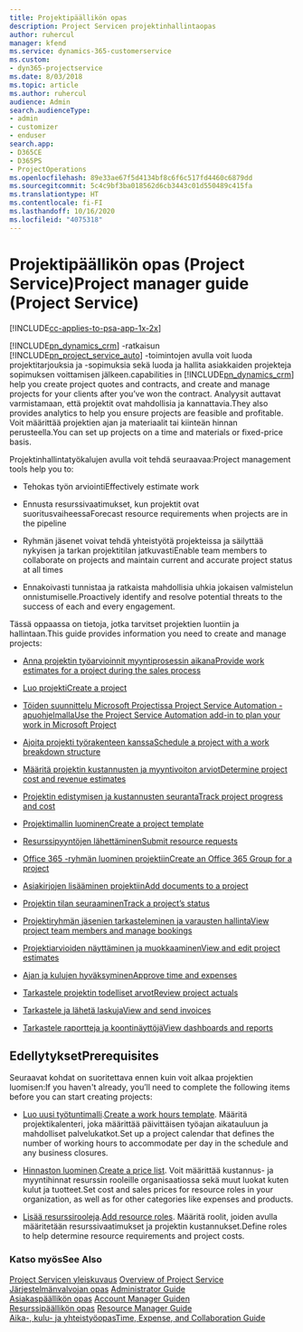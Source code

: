 ```yaml
---
title: Projektipäällikön opas
description: Project Servicen projektinhallintaopas
author: ruhercul
manager: kfend
ms.service: dynamics-365-customerservice
ms.custom:
- dyn365-projectservice
ms.date: 8/03/2018
ms.topic: article
ms.author: ruhercul
audience: Admin
search.audienceType:
- admin
- customizer
- enduser
search.app:
- D365CE
- D365PS
- ProjectOperations
ms.openlocfilehash: 89e33ae67f5d4134bf8c6f6c517fd4460c6879dd
ms.sourcegitcommit: 5c4c9bf3ba018562d6cb3443c01d550489c415fa
ms.translationtype: HT
ms.contentlocale: fi-FI
ms.lasthandoff: 10/16/2020
ms.locfileid: "4075318"
---
```

# <a name="project-manager-guide-project-service"></a><span data-ttu-id="06a3a-103">Projektipäällikön opas (Project Service)</span><span class="sxs-lookup"><span data-stu-id="06a3a-103">Project manager guide (Project Service)</span></span>

[!INCLUDE[cc-applies-to-psa-app-1x-2x](../includes/cc-applies-to-psa-app-1x-2x.md)]

[!INCLUDE[pn_dynamics_crm](../includes/pn-dynamics-crm.md)] <span data-ttu-id="06a3a-104">-ratkaisun [!INCLUDE[pn_project_service_auto](../includes/pn-project-service-auto.md)] -toimintojen avulla voit luoda projektitarjouksia ja -sopimuksia sekä luoda ja hallita asiakkaiden projekteja sopimuksen voittamisen jälkeen.</span><span class="sxs-lookup"><span data-stu-id="06a3a-104">capabilities in [!INCLUDE[pn_dynamics_crm](../includes/pn-dynamics-crm.md)] help you create project quotes and contracts, and create and manage projects for your clients after you’ve won the contract.</span></span> <span data-ttu-id="06a3a-105">Analyysit auttavat varmistamaan, että projektit ovat mahdollisia ja kannattavia.</span><span class="sxs-lookup"><span data-stu-id="06a3a-105">They also provides analytics to help you ensure projects are feasible and profitable.</span></span> <span data-ttu-id="06a3a-106">Voit määrittää projektien ajan ja materiaalit tai kiinteän hinnan perusteella.</span><span class="sxs-lookup"><span data-stu-id="06a3a-106">You can set up projects on a time and materials or fixed-price basis.</span></span>  
  
 <span data-ttu-id="06a3a-107">Projektinhallintatyökalujen avulla voit tehdä seuraavaa:</span><span class="sxs-lookup"><span data-stu-id="06a3a-107">Project management tools help you to:</span></span>  
  
-   <span data-ttu-id="06a3a-108">Tehokas työn arviointi</span><span class="sxs-lookup"><span data-stu-id="06a3a-108">Effectively estimate work</span></span>  
  
-   <span data-ttu-id="06a3a-109">Ennusta resurssivaatimukset, kun projektit ovat suoritusvaiheessa</span><span class="sxs-lookup"><span data-stu-id="06a3a-109">Forecast resource requirements when projects are in the pipeline</span></span>  
  
-   <span data-ttu-id="06a3a-110">Ryhmän jäsenet voivat tehdä yhteistyötä projekteissa ja säilyttää nykyisen ja tarkan projektitilan jatkuvasti</span><span class="sxs-lookup"><span data-stu-id="06a3a-110">Enable team members to collaborate on projects and maintain current and accurate project status at all times</span></span>  
  
-   <span data-ttu-id="06a3a-111">Ennakoivasti tunnistaa ja ratkaista mahdollisia uhkia jokaisen valmistelun onnistumiselle.</span><span class="sxs-lookup"><span data-stu-id="06a3a-111">Proactively identify and resolve potential threats to the success of each and every engagement.</span></span>  
  
<span data-ttu-id="06a3a-112">Tässä oppaassa on tietoja, jotka tarvitset projektien luontiin ja hallintaan.</span><span class="sxs-lookup"><span data-stu-id="06a3a-112">This guide provides information you need to create and manage projects:</span></span>  
  
-   [<span data-ttu-id="06a3a-113">Anna projektin työarvioinnit myyntiprosessin aikana</span><span class="sxs-lookup"><span data-stu-id="06a3a-113">Provide work estimates for a project during the sales process</span></span>](../psa/provide-estimates-project-during-sales-process.md)  
  
-   [<span data-ttu-id="06a3a-114">Luo projekti</span><span class="sxs-lookup"><span data-stu-id="06a3a-114">Create a project</span></span>](../psa/create-project.md)  
  
-   [<span data-ttu-id="06a3a-115">Töiden suunnittelu Microsoft Projectissa Project Service Automation -apuohjelmalla</span><span class="sxs-lookup"><span data-stu-id="06a3a-115">Use the Project Service Automation add-in to plan your work in Microsoft Project</span></span>](../psa/add-plan-work-microsoft-project.md)  
  
-   [<span data-ttu-id="06a3a-116">Ajoita projekti työrakenteen kanssa</span><span class="sxs-lookup"><span data-stu-id="06a3a-116">Schedule a project with a work breakdown structure</span></span>](../psa/schedule-project-work-breakdown-structure.md)  
  
-   [<span data-ttu-id="06a3a-117">Määritä projektin kustannusten ja myyntivoiton arviot</span><span class="sxs-lookup"><span data-stu-id="06a3a-117">Determine project cost and revenue estimates</span></span>](../psa/determine-project-cost-revenue-estimates.md)  
  
-   [<span data-ttu-id="06a3a-118">Projektin edistymisen ja kustannusten seuranta</span><span class="sxs-lookup"><span data-stu-id="06a3a-118">Track project progress and cost</span></span>](../psa/track-project-progress-cost.md)  
  
-   [<span data-ttu-id="06a3a-119">Projektimallin luominen</span><span class="sxs-lookup"><span data-stu-id="06a3a-119">Create a project template</span></span>](../psa/create-project-template.md)  
  
-   [<span data-ttu-id="06a3a-120">Resurssipyyntöjen lähettäminen</span><span class="sxs-lookup"><span data-stu-id="06a3a-120">Submit resource requests</span></span>](../psa/submit-resource-requests.md)  
  
-   [<span data-ttu-id="06a3a-121">Office 365 -ryhmän luominen projektiin</span><span class="sxs-lookup"><span data-stu-id="06a3a-121">Create an Office 365 Group for a project</span></span>](../psa/create-office-365-group-project.md)  
  
-   [<span data-ttu-id="06a3a-122">Asiakirjojen lisääminen projektiin</span><span class="sxs-lookup"><span data-stu-id="06a3a-122">Add documents to a project</span></span>](../psa/add-documents-project.md)  
  
-   [<span data-ttu-id="06a3a-123">Projektin tilan seuraaminen</span><span class="sxs-lookup"><span data-stu-id="06a3a-123">Track a project’s status</span></span>](../psa/track-project-status.md)  
  
-   [<span data-ttu-id="06a3a-124">Projektiryhmän jäsenien tarkasteleminen ja varausten hallinta</span><span class="sxs-lookup"><span data-stu-id="06a3a-124">View project team members and manage bookings</span></span>](../psa/view-project-team-members-manage-bookings.md)  
  
-   [<span data-ttu-id="06a3a-125">Projektiarvioiden näyttäminen ja muokkaaminen</span><span class="sxs-lookup"><span data-stu-id="06a3a-125">View and edit project estimates</span></span>](../psa/view-edit-project-estimates.md)  
  
-   [<span data-ttu-id="06a3a-126">Ajan ja kulujen hyväksyminen</span><span class="sxs-lookup"><span data-stu-id="06a3a-126">Approve time and expenses</span></span>](../psa/approve-time-expenses.md)  
  
-   [<span data-ttu-id="06a3a-127">Tarkastele projektin todelliset arvot</span><span class="sxs-lookup"><span data-stu-id="06a3a-127">Review project actuals</span></span>](../psa/review-project-actuals.md)  
  
-   [<span data-ttu-id="06a3a-128">Tarkastele ja lähetä laskuja</span><span class="sxs-lookup"><span data-stu-id="06a3a-128">View and send invoices</span></span>](../psa/view-send-invoices.md)  
  
-   [<span data-ttu-id="06a3a-129">Tarkastele raportteja ja koontinäyttöjä</span><span class="sxs-lookup"><span data-stu-id="06a3a-129">View dashboards and reports</span></span>](../psa/view-dashboards-reports.md)  
  
## <a name="prerequisites"></a><span data-ttu-id="06a3a-130">Edellytykset</span><span class="sxs-lookup"><span data-stu-id="06a3a-130">Prerequisites</span></span>  
 <span data-ttu-id="06a3a-131">Seuraavat kohdat on suoritettava ennen kuin voit alkaa projektien luomisen:</span><span class="sxs-lookup"><span data-stu-id="06a3a-131">If you haven't already, you’ll need to complete the following items before you can start creating projects:</span></span>  
  
-   <span data-ttu-id="06a3a-132">[Luo uusi työtuntimalli](../psa/create-work-hours-template.md).</span><span class="sxs-lookup"><span data-stu-id="06a3a-132">[Create a work hours template](../psa/create-work-hours-template.md).</span></span> <span data-ttu-id="06a3a-133">Määritä projektikalenteri, joka määrittää päivittäisen työajan aikatauluun ja mahdolliset palvelukatkot.</span><span class="sxs-lookup"><span data-stu-id="06a3a-133">Set up a project calendar that defines the number of working hours to accommodate per day in the schedule and any business closures.</span></span>  
  
-   <span data-ttu-id="06a3a-134">[Hinnaston luominen](../psa/create-price-list.md).</span><span class="sxs-lookup"><span data-stu-id="06a3a-134">[Create a price list](../psa/create-price-list.md).</span></span> <span data-ttu-id="06a3a-135">Voit määrittää kustannus- ja myyntihinnat resurssin rooleille organisaatiossa sekä muut luokat kuten kulut ja tuotteet.</span><span class="sxs-lookup"><span data-stu-id="06a3a-135">Set cost and sales prices for resource roles in your organization, as well as for other categories like expenses and products.</span></span>  
  
-   <span data-ttu-id="06a3a-136">[Lisää resurssirooleja](../psa/add-resource-roles.md).</span><span class="sxs-lookup"><span data-stu-id="06a3a-136">[Add resource roles](../psa/add-resource-roles.md).</span></span> <span data-ttu-id="06a3a-137">Määritä roolit, joiden avulla määritetään resurssivaatimukset ja projektin kustannukset.</span><span class="sxs-lookup"><span data-stu-id="06a3a-137">Define roles to help determine resource requirements and project costs.</span></span>  
  
### <a name="see-also"></a><span data-ttu-id="06a3a-138">Katso myös</span><span class="sxs-lookup"><span data-stu-id="06a3a-138">See Also</span></span>  
 <span data-ttu-id="06a3a-139">[Project Servicen yleiskuvaus](../psa/overview.md) </span><span class="sxs-lookup"><span data-stu-id="06a3a-139">[Overview of Project Service](../psa/overview.md) </span></span>  
 <span data-ttu-id="06a3a-140">[Järjestelmänvalvojan opas](../psa/admin-guide.md) </span><span class="sxs-lookup"><span data-stu-id="06a3a-140">[Administrator Guide](../psa/admin-guide.md) </span></span>  
 <span data-ttu-id="06a3a-141">[Asiakaspäällikön opas](../psa/account-manager-guide.md) </span><span class="sxs-lookup"><span data-stu-id="06a3a-141">[Account Manager Guiden](../psa/account-manager-guide.md) </span></span>  
 <span data-ttu-id="06a3a-142">[Resurssipäällikön opas](../psa/resource-manager-guide.md) </span><span class="sxs-lookup"><span data-stu-id="06a3a-142">[Resource Manager Guide](../psa/resource-manager-guide.md) </span></span>  
 [<span data-ttu-id="06a3a-143">Aika-, kulu- ja yhteistyöopas</span><span class="sxs-lookup"><span data-stu-id="06a3a-143">Time, Expense, and Collaboration Guide</span></span>](../psa/time-expense-collaboration-guide.md)

